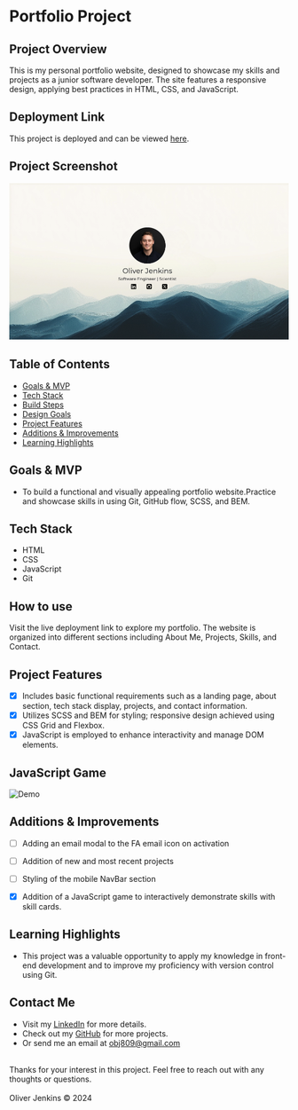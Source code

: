 # Portfolio Project

## Project Overview
This is my personal portfolio website, designed to showcase my skills and projects as a junior software developer. The site features a responsive design, applying best practices in HTML, CSS, and JavaScript.

## Deployment Link
This project is deployed and can be viewed [here](https://obj809.github.io/portfolio-project/).

## Project Screenshot
![Portfolio Screenshot](project-screenshots/project_screenshot.png)


## Table of Contents
- [Goals & MVP](#goals--MVP)
- [Tech Stack](#tech-stack)
- [Build Steps](#build-steps)
- [Design Goals](#design-goals)
- [Project Features](#project-features)
- [Additions & Improvements](#additions--improvements)
- [Learning Highlights](#learning-highlights)


## Goals & MVP
- To build a functional and visually appealing portfolio website.Practice and showcase skills in using Git, GitHub flow, SCSS, and BEM.


## Tech Stack
- HTML
- CSS
- JavaScript
- Git


## How to use
Visit the live deployment link to explore my portfolio. The website is organized into different sections including About Me, Projects, Skills, and Contact.


## Project Features
- [x] Includes basic functional requirements such as a landing page, about section, tech stack display, projects, and contact information.
- [x] Utilizes SCSS and BEM for styling; responsive design achieved using CSS Grid and Flexbox.
- [x] JavaScript is employed to enhance interactivity and manage DOM elements.

## JavaScript Game
![Demo](./assets/skill_tiles_capture_compressed.gif)


## Additions & Improvements
- [ ] Adding an email modal to the FA email icon on activation
- [ ] Addition of new and most recent projects 
- [ ] Styling of the mobile NavBar section
- [X] Addition of a JavaScript game to interactively demonstrate skills with skill cards.



## Learning Highlights
- This project was a valuable opportunity to apply my knowledge in front-end development and to improve my proficiency with version control using Git.


## Contact Me
- Visit my [LinkedIn](https://www.linkedin.com/in/obj809/) for more details.
- Check out my [GitHub](https://github.com/obj809) for more projects.
- Or send me an email at obj809@gmail.com
<br />
Thanks for your interest in this project. Feel free to reach out with any thoughts or questions.
<br />
<br />
Oliver Jenkins © 2024













